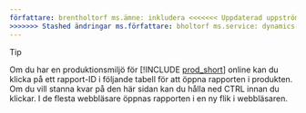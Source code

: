 ```yaml
---
författare: brentholtorf ms.ämne: inkludera <<<<<<< Uppdaterad uppströms ms.date: 06/12/2024 ======= ms.date: 05/20/2024
>>>>>>> Stashed ändringar ms.författare: bholtorf ms.service: dynamics-365-business-central ms.reviewer: bholtorf
---
```


> [!TIP]
> Om du har en produktionsmiljö för [!INCLUDE [prod_short](prod_short.md)] online kan du klicka på ett rapport-ID i följande tabell för att öppna rapporten i produkten. Om du vill stanna kvar på den här sidan kan du hålla ned CTRL innan du klickar. I de flesta webbläsare öppnas rapporten i en ny flik i webbläsaren.